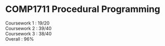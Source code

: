 # COMP1711 Procedural Programming
Coursework 1 : 19/20 <br/>
Coursework 2 : 39/40 <br/>
Coursework 3 : 38/40 <br/>
Overall : 96%

